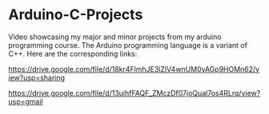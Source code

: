# Arduino-C-Projects

Video showcasing my major and minor projects from my arduino programming course. The Arduino programming language is a variant of C++. Here are the corresponding links:

https://drive.google.com/file/d/18kr4FlmhJE3lZlV4wnUM0yAGp9HOMn62/view?usp=sharing

https://drive.google.com/file/d/13uihfFAQF_ZMczDf07joQual7os4RLrq/view?usp=gmail
